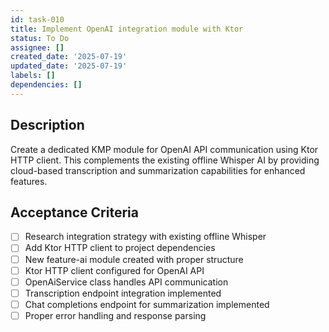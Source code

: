 ```yaml
---
id: task-010
title: Implement OpenAI integration module with Ktor
status: To Do
assignee: []
created_date: '2025-07-19'
updated_date: '2025-07-19'
labels: []
dependencies: []
---
```


## Description

Create a dedicated KMP module for OpenAI API communication using Ktor HTTP client. This complements the existing offline Whisper AI by providing cloud-based transcription and summarization capabilities for enhanced features.
## Acceptance Criteria

- [ ] Research integration strategy with existing offline Whisper
- [ ] Add Ktor HTTP client to project dependencies
- [ ] New feature-ai module created with proper structure
- [ ] Ktor HTTP client configured for OpenAI API
- [ ] OpenAiService class handles API communication
- [ ] Transcription endpoint integration implemented
- [ ] Chat completions endpoint for summarization implemented
- [ ] Proper error handling and response parsing
